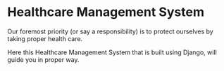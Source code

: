 # Healthcare Management System

Our foremost priority (or say a responsibility) is to protect ourselves by taking proper health care.

Here this Healthcare Management System that is built using Django, will guide you in proper way.
